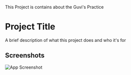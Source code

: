 This Project is contains about the Guvi's Practice

# Project Title

A brief description of what this project does and who it's for


## Screenshots

![App Screenshot](https://via.placeholder.com/468x300?text=App+Screenshot+Here)

